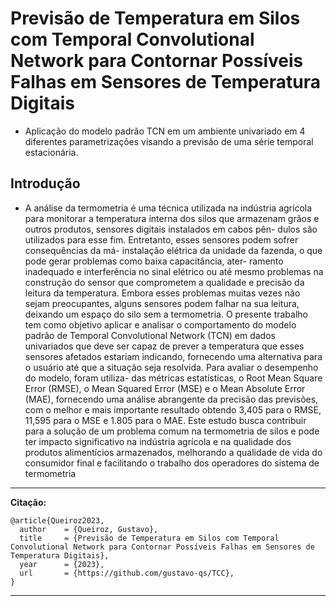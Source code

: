 # Previsão de Temperatura em Silos com Temporal Convolutional Network para Contornar Possíveis Falhas em Sensores de Temperatura Digitais

 - Aplicação do modelo padrão TCN em um ambiente univariado em 4 diferentes parametrizações visando a previsão de uma série temporal estacionária.

## Introdução
 - A análise da termometria é uma técnica utilizada na indústria agrícola para monitorar a temperatura
interna dos silos que armazenam grãos e outros produtos, sensores digitais instalados em cabos pên-
dulos são utilizados para esse fim. Entretanto, esses sensores podem sofrer consequências da má-
instalação elétrica da unidade da fazenda, o que pode gerar problemas como baixa capacitância, ater-
ramento inadequado e interferência no sinal elétrico ou até mesmo problemas na construção do sensor
que comprometem a qualidade e precisão da leitura da temperatura. Embora esses problemas muitas
vezes não sejam preocupantes, alguns sensores podem falhar na sua leitura, deixando um espaço do
silo sem a termometria. O presente trabalho tem como objetivo aplicar e analisar o comportamento do
modelo padrão de Temporal Convolutional Network (TCN) em dados univariados que deve ser capaz
de prever a temperatura que esses sensores afetados estariam indicando, fornecendo uma alternativa
para o usuário até que a situação seja resolvida. Para avaliar o desempenho do modelo, foram utiliza-
das métricas estatísticas, o Root Mean Square Error (RMSE), o Mean Squared Error (MSE) e o Mean
Absolute Error (MAE), fornecendo uma análise abrangente da precisão das previsões, com o melhor
e mais importante resultado obtendo 3,405 para o RMSE, 11,595 para o MSE e 1.805 para o MAE.
Este estudo busca contribuir para a solução de um problema comum na termometria de silos e pode
ter impacto significativo na indústria agrícola e na qualidade dos produtos alimentícios armazenados,
melhorando a qualidade de vida do consumidor final e facilitando o trabalho dos operadores do sistema
de termometria

---

**Citação:**
```
@article{Queiroz2023,
  author    = {Queiroz, Gustavo},
  title     = {Previsão de Temperatura em Silos com Temporal Convolutional Network para Contornar Possíveis Falhas em Sensores de Temperatura Digitais},
  year      = {2023},
  url       = {https://github.com/gustavo-qs/TCC},
}
```
---

